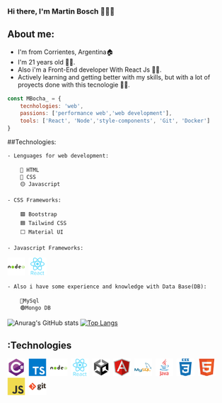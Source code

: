 ### Hi there, I'm Martin Bosch 👋🙋‍♂️

## About me:

- I'm from Corrientes, Argentina🏠
- I'm 21 years old 🙇‍♂️.
- Also i'm a Front-End developer With React Js 👨‍💻. 
- Actively learning and getting better with my skills, but with a lot of proyects done with this tecnologie 💆‍♂️.

```js
const MBocha_ = {
    tecnhologies: 'web',
    passions: ['performance web','web development'],
    tools: ['React', 'Node','style-components', 'Git', 'Docker']
}
```  

##Technologies:

    - Lenguages for web development: 
    
        🔴 HTML 
        🔵 CSS
        🟡 Javascript
    
    - CSS Frameworks: 
    
        🟪 Bootstrap
        🟦 Tailwind CSS  
        ⬜ Material UI
        
    - Javascript Frameworks:
    
   <img src="https://github.com/devicons/devicon/blob/master/icons/nodejs/nodejs-original-wordmark.svg" title="NodeJS" alt="NodeJS" width="40" height="40"/>&nbsp;
   <img src="https://github.com/devicons/devicon/blob/master/icons/react/react-original-wordmark.svg" title="React" alt="React" width="40" height="40"/>&nbsp;
    
    
    - Also i have some experience and knowledge with Data Base(DB):
    
        🔵MySql
        🟢Mongo DB
    
    
 ![Anurag's GitHub stats](https://github-readme-stats.vercel.app/api?username=MbochaL&show_icons=true&theme=gruvbox)
[![Top Langs](https://github-readme-stats.vercel.app/api/top-langs/?username=MbochaL&show_icons=true&theme=gruvbox)](https://github.com/anuraghazra/github-readme-stats)

## :Technologies

<div>
  <img src="https://github.com/devicons/devicon/blob/master/icons/csharp/csharp-original.svg" title="CSharp" alt="CSharp" width="40" height="40"/>&nbsp;
  <img src="https://github.com/devicons/devicon/blob/master/icons/typescript/typescript-original.svg" title="Typescript" alt="Typescript" width="40" height="40"/>&nbsp;
  <img src="https://github.com/devicons/devicon/blob/master/icons/nodejs/nodejs-original-wordmark.svg" title="NodeJS" alt="NodeJS" width="40" height="40"/>&nbsp;
  <img src="https://github.com/devicons/devicon/blob/master/icons/react/react-original-wordmark.svg" title="React" alt="React" width="40" height="40"/>&nbsp;
  <img src="https://github.com/devicons/devicon/blob/master/icons/unity/unity-original.svg" title="Unity" alt="Unity" width="40" height="40"/>&nbsp;
  <img src="https://github.com/devicons/devicon/blob/master/icons/angularjs/angularjs-original.svg" title="Angular" alt="Angular" width="40" height="40"/>&nbsp;
  <img src="https://github.com/devicons/devicon/blob/master/icons/mysql/mysql-original-wordmark.svg" title="MySQL"  alt="MySQL" width="40" height="40"/>&nbsp;
  <img src="https://github.com/devicons/devicon/blob/master/icons/java/java-original-wordmark.svg" title="Java" alt="Java" width="40" height="40"/>&nbsp;
  <img src="https://github.com/devicons/devicon/blob/master/icons/css3/css3-plain-wordmark.svg"  title="CSS3" alt="CSS" width="40" height="40"/>&nbsp;
  <img src="https://github.com/devicons/devicon/blob/master/icons/html5/html5-original.svg" title="HTML5" alt="HTML" width="40" height="40"/>&nbsp;
  <img src="https://github.com/devicons/devicon/blob/master/icons/javascript/javascript-original.svg" title="JavaScript" alt="JavaScript" width="40" height="40"/>&nbsp;
  <img src="https://github.com/devicons/devicon/blob/master/icons/git/git-original-wordmark.svg" title="Git" alt="Git" width="40" height="40"/>
</div>








